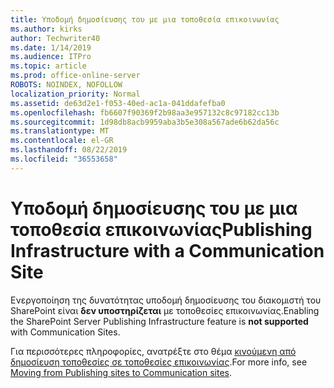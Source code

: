 ```yaml
---
title: Υποδομή δημοσίευσης του με μια τοποθεσία επικοινωνίας
ms.author: kirks
author: Techwriter40
ms.date: 1/14/2019
ms.audience: ITPro
ms.topic: article
ms.prod: office-online-server
ROBOTS: NOINDEX, NOFOLLOW
localization_priority: Normal
ms.assetid: de63d2e1-f053-40ed-ac1a-041ddafefba0
ms.openlocfilehash: fb6607f90369f2b98aa3e957132c8c97182cc13b
ms.sourcegitcommit: 1d98db8acb9959aba3b5e308a567ade6b62da56c
ms.translationtype: MT
ms.contentlocale: el-GR
ms.lasthandoff: 08/22/2019
ms.locfileid: "36553658"
---
```

# <a name="publishing-infrastructure-with-a-communication-site"></a><span data-ttu-id="f6829-102">Υποδομή δημοσίευσης του με μια τοποθεσία επικοινωνίας</span><span class="sxs-lookup"><span data-stu-id="f6829-102">Publishing Infrastructure with a Communication Site</span></span>


<span data-ttu-id="f6829-103">Ενεργοποίηση της δυνατότητας υποδομή δημοσίευσης του διακομιστή του SharePoint είναι **δεν υποστηρίζεται** με τοποθεσίες επικοινωνίας.</span><span class="sxs-lookup"><span data-stu-id="f6829-103">Enabling the SharePoint Server Publishing Infrastructure feature is **not supported** with Communication Sites.</span></span> 
  
<span data-ttu-id="f6829-104">Για περισσότερες πληροφορίες, ανατρέξτε στο θέμα [κινούμενη από δημοσίευση τοποθεσίες σε τοποθεσίες επικοινωνίας](https://docs.microsoft.com/sharepoint/publishing-sites-classic-to-modern-experience).</span><span class="sxs-lookup"><span data-stu-id="f6829-104">For more info, see [Moving from Publishing sites to Communication sites](https://docs.microsoft.com/sharepoint/publishing-sites-classic-to-modern-experience).</span></span> 
  

